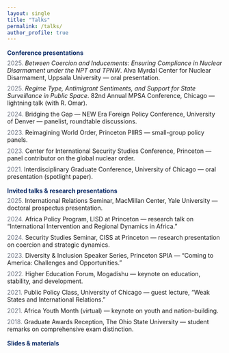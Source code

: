 ```yaml
---
layout: single
title: "Talks"
permalink: /talks/
author_profile: true
---
```


<style>
  .section-title{color:#0A2A66;font-weight:700;margin:1rem 0 .4rem}
  .item{margin:0 0 .55rem 0}
  .when{color:#6b7280}
  .tiny a{font-size:.9rem;color:#6b7280;text-decoration:none}
  .tiny a:hover{text-decoration:underline}
</style>

<div class="section-title">Conference presentations</div>

<div class="item"><span class="when">2025.</span> <em>Between Coercion and Inducements: Ensuring Compliance in Nuclear Disarmament under the NPT and TPNW</em>. Alva Myrdal Center for Nuclear Disarmament, Uppsala University — oral presentation.</div>

<div class="item"><span class="when">2025.</span> <em>Regime Type, Antimigrant Sentiments, and Support for State Surveillance in Public Space</em>. 82nd Annual MPSA Conference, Chicago — lightning talk (with R. Omar).</div>

<div class="item"><span class="when">2024.</span> Bridging the Gap — NEW Era Foreign Policy Conference, University of Denver — panelist, roundtable discussions.</div>

<div class="item"><span class="when">2023.</span> Reimagining World Order, Princeton PIIRS — small-group policy panels.</div>

<div class="item"><span class="when">2023.</span> Center for International Security Studies Conference, Princeton — panel contributor on the global nuclear order.</div>

<div class="item"><span class="when">2021.</span> Interdisciplinary Graduate Conference, University of Chicago — oral presentation (spotlight paper).</div>

<div class="section-title">Invited talks & research presentations</div>

<div class="item"><span class="when">2025.</span> International Relations Seminar, MacMillan Center, Yale University — doctoral prospectus presentation.</div>

<div class="item"><span class="when">2024.</span> Africa Policy Program, LISD at Princeton — research talk on “International Intervention and Regional Dynamics in Africa.”</div>

<div class="item"><span class="when">2024.</span> Security Studies Seminar, CISS at Princeton — research presentation on coercion and strategic dynamics.</div>

<div class="item"><span class="when">2023.</span> Diversity & Inclusion Speaker Series, Princeton SPIA — “Coming to America: Challenges and Opportunities.”</div>

<div class="item"><span class="when">2022.</span> Higher Education Forum, Mogadishu — keynote on education, stability, and development.</div>

<div class="item"><span class="when">2021.</span> Public Policy Class, University of Chicago — guest lecture, “Weak States and International Relations.”</div>

<div class="item"><span class="when">2021.</span> Africa Youth Month (virtual) — keynote on youth and nation-building.</div>

<div class="item"><span class="when">2018.</span> Graduate Awards Reception, The Ohio State University — student remarks on comprehensive exam distinction.</div>

<div class="section-title">Slides & materials</div>

